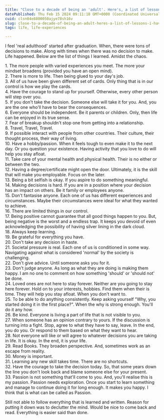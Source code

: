 ```yaml
---
title: "Close to a decade of being an 'adult'. Here's, a list of lessons I have learned the hard way !!"
datePublished: Thu Feb 15 2024 09:11:18 GMT+0000 (Coordinated Universal Time)
cuid: clsn04e8800050ajye78sh16v
slug: close-to-a-decade-of-being-an-adult-heres-a-list-of-lessons-i-have-learned-the-hard-way
tags: life, life-experiences

---
```


I feel 'real adulthood' started after graduation. When, there were tons of decisions to make. Along with times when there was no decision to make. Life happened. Below are the list of things I learned. Amidst the chaos.

1\. The more people with varied experiences you meet. The more your mindset broadens (provided you have an open mind).  
2\. There is more to life. Then being glued to your day's job.  
3\. All of us have been given different set of cards. Only thing that is in our control is how we play the cards.  
4\. Have the courage to stand up for yourself. Otherwise, every other person will step over you.  
5\. If you don't take the decision. Someone else will take it for you. And, you are the one who'll have to bear the consequences.  
6\. Everyone should be independent. Be it parents or children. Only, then life can be enjoyed in its true sense.  
7\. Fear of breakup shouldn't stop one from getting into a relationship.  
8\. Travel, Travel, Travel.  
9\. If possible interact with people from other countries. Their culture, their thought process, their way of living.  
10\. Have a hobby/passion. When it feels tough to even make it to the next day. Or you question your existence. Having activity that you love to do will help you stay afloat.  
11\. Take care of your mental health and physical health. Their is no either or between the two.  
12\. Having a degree/certificate might open the door. Ultimately, it is the skill that will make you employable. Focus on the later.  
13\. Being a bit selfish is okay. If you aspire to do something meaningful.  
14\. Making decisions is hard. If you are in a position where your decision has an impact on others. Be it family or employees anyone.  
15\. Don't fantasise anyone. Each one of us has different experiences and circumstances. Maybe their circumstances were ideal for what they wanted to achieve.  
16\. There are limited things in our control.  
17\. Being positive cannot guarantee that all good things happen to you. But, being negative is the worst and a endless trap. It keeps you devoid of even acknowledging the possibility of having silver lining in the dark cloud.  
18\. Always keep learning.  
19\. Be grateful for everything you have.  
20\. Don't take any decision in haste.  
21\. Societal pressure is real. Each one of us is conditioned in some way. Navigating against what is considered 'normal' by the society is challenging.  
22\. Don't give advice. Until someone asks you for it.  
23\. Don't judge anyone. As long as what they are doing is making them happy. I am no one to comment on how something 'should' or 'should not' be done.  
24\. Loved ones are not here to stay forever. Neither are you going to stay here forever. Hold on to your interests, hobbies. Find them when their is time. They will help you stay afloat. When you don't want to.  
25\. To be able to do anything consistently. Keep asking yourself "Why, you started doing it in the first place?". When the why is strong enough. You'll do it any how.  
26\. Be kind. Everyone is living a part of life that is not visible to you.  
27\. When someone has an opinion contrary to yours. If the discussion is turning into a fight. Stop, agree to what they have to say, leave. In the end, you do you. Or respond to them based on what they want to hear.  
28\. Not everyone will like or will agree to whatever decisions you are taking in life. It is okay. In the end, it is your life.  
29\. Read Books. They broaden perspective. And, sometimes work as an escape from reality.  
30\. Money is important.  
31\. Learning any new skill takes time. There are no shortcuts.  
32\. Have the courage to take the decision today. So, that some years down the line you don't look back and blame someone else for your present.  
33\. Passion is not something that'll come to you. And, you'll realise this is my passion. Passion needs exploration. Once you start to learn something and manage to continue doing it for long enough. It makes you happy. I think that is what can be called as Passion.

Still not able to follow everything that is learned and written. Reason for putting it down was to declutter the mind. Would be nice to come back and read. Everything is easier said than done.
